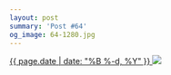 ```yaml
---
layout: post
summary: 'Post #64'
og_image: 64-1280.jpg
---
```


<p>
 <time>
  <a href="/64">
   {{ page.date | date: "%B %-d, %Y" }}
  </a>
 </time>
 <a href="/64">
  <img data-taken="9/28/2013" sizes="(min-width: 700px) 50vw, calc(100vw - 2rem)" src="{{ site.assets_url }}/64-640.jpg" srcset="{{ site.assets_url }}/64-1280.jpg 1280w, {{ site.assets_url }}/64-960.jpg 960w, {{ site.assets_url }}/64-640.jpg 640w, {{ site.assets_url }}/64-320.jpg 320w"/>
 </a>
</p>
